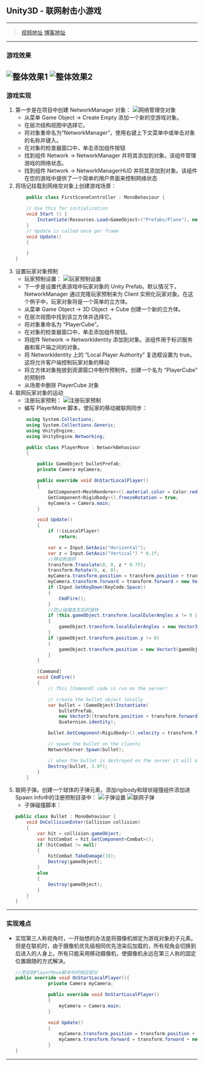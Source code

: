 ## Unity3D - 联网射击小游戏
---
> [视频地址](https://www.bilibili.com/video/av25647565/)
> [博客地址](https://segmentfault.com/a/1190000015397298)
---
### 游戏效果
![整体效果1](https://segmentfault.com/img/bVbcLG6)
![整体效果2](https://segmentfault.com/img/bVbcLG8)
---
### 游戏实现
1. 第一步是在项目中创建 NetworkManager 对象：
    ![网络管理空对象](https://segmentfault.com/img/bVbcLHe)
    * 从菜单 Game Object -> Create Empty 添加一个新的空游戏对象。
    * 在层次结构视图中选择它。
    * 将对象重命名为“NetworkManager”，使用右键上下文菜单中或单击对象的名称并键入。
    * 在对象的检查器窗口中，单击添加组件按钮
    * 找到组件 Network -> NetworkManager 并将其添加到对象。该组件管理游戏的网络状态。
    * 找到组件 Network -> NetworkManagerHUD 并将其添加到对象。该组件在您的游戏中提供了一个简单的用户界面来控制网络状态
2. 将场记挂载到网络空对象上创建游戏场景：
    ```cs
        public class FirstSceneController : MonoBehaviour {

        // Use this for initialization
        void Start () {
            Instantiate(Resources.Load<GameObject>("Prefabs/Plane"), new Vector3(0, -0.5f, 0), Quaternion.identity);
        }
        // Update is called once per frame
        void Update()
        {

        }
    }
    ```
3. 设置玩家对象预制
    * 玩家预制设置：
    ![玩家预制设置](https://segmentfault.com/img/bVbcLHm?w=555&h=1292)
    * 下一步是设置代表游戏中玩家对象的 Unity Prefab。默认情况下，NetworkManager 通过克隆玩家预制来为 Client 实例化玩家对象。在这个例子中，玩家对象将是一个简单的立方体。
    * 从菜单 Game Object -> 3D Object -> Cube 创建一个新的立方体。
    * 在层次视图中找到该立方体并选择它。
    * 将对象重命名为 “PlayerCube”。
    * 在对象的检查器窗口中，单击添加组件按钮。
    * 将组件 Network -> NetworkIdentity 添加到对象。该组件用于标识服务器和客户端之间的对象。
    * 将 NetworkIdentity 上的 “Local Player Authority” 复选框设置为 true。这将允许客户端控制玩家对象的移动
    * 将立方体对象拖放到资源窗口中制作预制件。创建一个名为 “PlayerCube” 的预制件
    * 从场景中删除 PlayerCube 对象
4. 联网玩家对象的运动
    * 注册玩家预制：
    ![注册玩家预制](https://pmlpml.github.io/unity3d-learning/images/ch13/UNetTut5.png)
    * 编写 PlayerMove 脚本，使玩家的移动被联网同步：
    ```cs
        using System.Collections;
        using System.Collections.Generic;
        using UnityEngine;
        using UnityEngine.Networking;

        public class PlayerMove : NetworkBehaviour
        {

            public GameObject bulletPrefab;
            private Camera myCamera;

            public override void OnStartLocalPlayer()
            {
                GetComponent<MeshRenderer>().material.color = Color.red;
                GetComponent<Rigidbody>().freezeRotation = true;
                myCamera = Camera.main;
            }

            void Update()
            {
                if (!isLocalPlayer)
                    return;

                var x = Input.GetAxis("Horizontal");
                var z = Input.GetAxis("Vertical") * 0.1f;
                //移动和旋转
                transform.Translate(0, 0, z * 0.7f);
                transform.Rotate(0, x, 0);
                myCamera.transform.position = transform.position + transform.forward * -3 + new Vector3(0, 4, 0);
                myCamera.transform.forward = transform.forward + new Vector3(0, -0.5f, 0);
                if (Input.GetKeyDown(KeyCode.Space))
                {
                    CmdFire();
                }
                //防止碰撞发生后的旋转
                if (this.gameObject.transform.localEulerAngles.x != 0 || gameObject.transform.localEulerAngles.z != 0)
                {
                    gameObject.transform.localEulerAngles = new Vector3(0, gameObject.transform.localEulerAngles.y, 0);
                }
                if (gameObject.transform.position.y != 0)
                {
                    gameObject.transform.position = new Vector3(gameObject.transform.position.x, 0, gameObject.transform.position.z);
                }
            }

            [Command]
            void CmdFire()
            {
                // This [Command] code is run on the server!

                // create the bullet object locally
                var bullet = (GameObject)Instantiate(
                    bulletPrefab,
                    new Vector3((transform.position + transform.forward).x,0.2f,(transform.position + transform.forward).z),
                    Quaternion.identity);

                bullet.GetComponent<Rigidbody>().velocity = transform.forward * 4;

                // spawn the bullet on the clients
                NetworkServer.Spawn(bullet);

                // when the bullet is destroyed on the server it will automaticaly be destroyed on clients
                Destroy(bullet, 3.0f);      
            }
        }
    ```
4. 联网子弹。创建一个球体的子弹元素，添加rigibody和球状碰撞组件添加进Spawn Info中的注册预制目录中：
    ![子弹设置](https://segmentfault.com/img/bVbcLHz?w=555&h=1290)
    ![联网子弹](https://pmlpml.github.io/unity3d-learning/images/ch13/UNetTut12.png)
    * 子弹碰撞脚本：
    ```cs
    public class Bullet : MonoBehaviour {
        void OnCollisionEnter(Collision collision)
        {
            var hit = collision.gameObject;
            var hitCombat = hit.GetComponent<Combat>();
            if (hitCombat != null)
            {
                hitCombat.TakeDamage(10);
                Destroy(gameObject);
            }
            else
            {
                Destroy(gameObject);
            }
        }
    }
    ```
---
### 实现难点
* 实现第三人称视角时，一开始想的办法是将摄像机绑定为游戏对象的子元素。但是在联机时，由于摄像机优先级相同优先渲染后加载的，所有视角会切换到后进入的人身上。所有只能采用移动摄像机，使摄像机永远在第三人称的固定位置跟随的方式解决。
    ```cs
    //添加到PlayerMove脚本中的相应部分
    public override void OnStartLocalPlayer(){
                private Camera myCamera;

                public override void OnStartLocalPlayer()
                {
                    myCamera = Camera.main;
                }

                void Update()
                {
                    myCamera.transform.position = transform.position + transform.forward * -3 + new Vector3(0, 4, 0);
                    myCamera.transform.forward = transform.forward + new Vector3(0, -0.5f, 0);
                }
    }
    ```
---